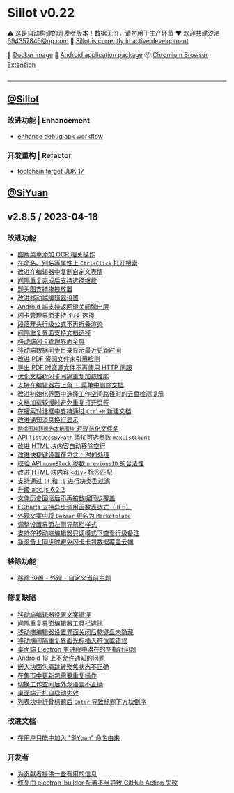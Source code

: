 # Sillot v0.22

⚠️ 这是自动构建的开发者版本！数据无价，请勿用于生产环节
❤️ 欢迎共建汐洛 694357845@qq.com
🚧 [Sillot is currently in active development](https://github.com/orgs/Hi-Windom/projects/2/views/2)

🚢 [Docker image](https://hub.docker.com/r/soltus/sillot/tags?page=1&ordering=last_updated)  📱 [Android application package](https://github.com/Hi-Windom/Sillot-android/releases)  📦 [Chromium Browser Extension](https://github.com/K-Sillot/Sillot-Be/releases)

<p align="center">
<img src="https://img.shields.io/badge/Chromium 94+-black?logo=Google Chrome&logoColor=white" alt="" title=""/><img src="https://img.shields.io/badge/Windows 10+-black?logo=Windows 11" title=""/><img src="https://img.shields.io/badge/macOS-black?logo=apple" title=""/><img src="https://img.shields.io/badge/Docker-black?logo=docker" title=""/><img src="https://img.shields.io/badge/Android 11+-black?logo=android" title=""/>
</p>

---

## [@Sillot](https://github.com/Hi-Windom/Sillot)

### 改进功能 | Enhancement

* [enhance debug apk workflow](https://github.com/Hi-Windom/Sillot/issues/529)

### 开发重构 | Refactor

* [toolchain target JDK 17](https://github.com/Hi-Windom/Sillot/issues/531)

## [@SiYuan](https://github.com/siyuan-note/siyuan)

## v2.8.5 / 2023-04-18

### 改进功能

* [图片菜单添加 OCR 相关操作](https://github.com/siyuan-note/siyuan/issues/7203)
* [在命名、别名等属性上 `Ctrl+Click` 打开搜索](https://github.com/siyuan-note/siyuan/issues/7551)
* [改进在编辑器中复制自定义表情](https://github.com/siyuan-note/siyuan/issues/7928)
* [间隔重复完成后支持选择继续](https://github.com/siyuan-note/siyuan/issues/7943)
* [题头图支持拖拽放置](https://github.com/siyuan-note/siyuan/issues/7945)
* [改进移动端编辑器设置](https://github.com/siyuan-note/siyuan/issues/7947)
* [Android 端支持返回键关闭弹出层](https://github.com/siyuan-note/siyuan/issues/7949)
* [闪卡管理界面支持 ↑/↓ 选择](https://github.com/siyuan-note/siyuan/issues/7951)
* [段落开头行级公式不再折叠渲染](https://github.com/siyuan-note/siyuan/issues/7953)
* [间隔重复界面支持文档选择](https://github.com/siyuan-note/siyuan/issues/7954)
* [移动端闪卡管理界面全屏](https://github.com/siyuan-note/siyuan/issues/7962)
* [移动端数据同步目录显示最近更新时间](https://github.com/siyuan-note/siyuan/issues/7963)
* [改进 PDF 资源文件未引用检测](https://github.com/siyuan-note/siyuan/issues/7964)
* [导出 PDF 时资源文件不再使用 HTTP 伺服](https://github.com/siyuan-note/siyuan/issues/7965)
* [优化文档树闪卡间隔重复加载性能](https://github.com/siyuan-note/siyuan/issues/7967)
* [支持在编辑器右上角 `⋮` 菜单中删除文档](https://github.com/siyuan-note/siyuan/issues/7969)
* [改进初始化界面中选择工作空间路径时的云盘检测提示](https://github.com/siyuan-note/siyuan/issues/7975)
* [文档加载较慢时避免重复打开页签](https://github.com/siyuan-note/siyuan/issues/7979)
* [在搜索对话框中支持通过 `Ctrl+N` 新建文档](https://github.com/siyuan-note/siyuan/issues/7982)
* [改进通知消息换行显示](https://github.com/siyuan-note/siyuan/issues/7986)
* [`网络图片转换为本地图片` 时规范化文件名](https://github.com/siyuan-note/siyuan/issues/7992)
* [API `listDocsByPath` 添加可选参数 `maxListCount`](https://github.com/siyuan-note/siyuan/issues/7993)
* [改进 HTML 块内容自动移除空行](https://github.com/siyuan-note/siyuan/pull/7997)
* [改进快捷键设置在包含 `⌃` 时的处理](https://github.com/siyuan-note/siyuan/issues/8005)
* [校验 API `moveBlock` 参数 `previousID` 的合法性](https://github.com/siyuan-note/siyuan/issues/8007)
* [改进 HTML 块内容 `<div>` 标签匹配](https://github.com/siyuan-note/siyuan/pull/8008)
* [支持通过 `((` 和 `[[` 进行块类型过滤](https://github.com/siyuan-note/siyuan/issues/8009)
* [升级 abc.js 6.2.2](https://github.com/siyuan-note/siyuan/issues/8013)
* [文件历史回滚后不再被数据同步覆盖](https://github.com/siyuan-note/siyuan/issues/8014)
* [ECharts 支持异步调用函数表达式（IIFE）](https://github.com/siyuan-note/siyuan/pull/8015)
* [外观文案中将 `Bazaar` 更名为 `Marketplace`](https://github.com/siyuan-note/siyuan/issues/8020)
* [调整设置界面左侧导航栏样式](https://github.com/siyuan-note/siyuan/issues/8022)
* [支持在移动端编辑器只读模式下查看行级备注](https://github.com/siyuan-note/siyuan/issues/8023)
* [新设备上同步时避免闪卡卡包数据覆盖云端](https://github.com/siyuan-note/siyuan/issues/8024)

### 移除功能

* [移除 设置 - 外观 - 自定义当前主题](https://github.com/siyuan-note/siyuan/issues/8006)

### 修复缺陷

* [移动端编辑器设置文案错误](https://github.com/siyuan-note/siyuan/issues/7946)
* [间隔重复界面编辑器工具栏遮挡](https://github.com/siyuan-note/siyuan/issues/7950)
* [移动端编辑器设置界面关闭后软键盘未隐藏](https://github.com/siyuan-note/siyuan/issues/7952)
* [移动端间隔重复界面光标插入符位置错误](https://github.com/siyuan-note/siyuan/issues/7955)
* [桌面端 Electron 主进程中潜在的空指针问题](https://github.com/siyuan-note/siyuan/pull/7956)
* [Android 13 上不允许通知的问题](https://github.com/siyuan-note/siyuan/issues/7960)
* [嵌入块面包屑跳转聚焦状态不正确](https://github.com/siyuan-note/siyuan/issues/7961)
* [在集市中更新包需要重复操作](https://github.com/siyuan-note/siyuan/issues/7974)
* [切换工作空间后外观语言不正确](https://github.com/siyuan-note/siyuan/issues/7977)
* [桌面端开机自启动失效](https://github.com/siyuan-note/siyuan/issues/7978)
* [列表块中折叠标题后 `Enter` 导致标题下方块倒序](https://github.com/siyuan-note/siyuan/issues/7984)

### 改进文档

* [在用户只能中加入 "SiYuan" 命名由来](https://github.com/siyuan-note/siyuan/issues/8004)

### 开发者

* [为贡献者提供一些有用的信息](https://github.com/siyuan-note/siyuan/pull/7994)
* [修复由 electron-builder 配置不当导致 GitHub Action 失败](https://github.com/siyuan-note/siyuan/pull/8002)
